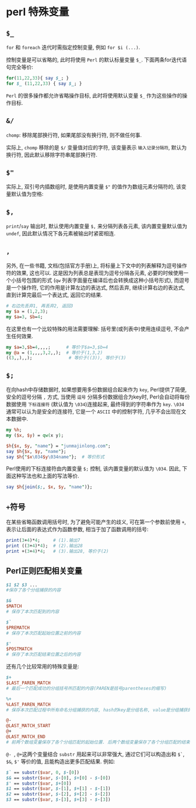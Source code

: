 # perl 特殊变量

## `$_`

`for` 和 `foreach` 迭代时需指定控制变量, 例如 `for $i (...)`.

控制变量是可以省略的, 此时将使用 `Perl` 的默认标量变量 `$_`.
下面两条for迭代语句完全等价:

```perl
for(11,22,33){ say $_; }
for $_ (11,22,33) { say $_; }
```

`Perl` 的很多操作都允许省略操作目标,
此时将使用默认变量 `$_` 作为这些操作的操作目标.

## `&/`

`chomp`: 移除尾部换行符, 如果尾部没有换行符, 则不做任何事.

实际上, `chomp` 移除的是 `$/` 变量值对应的字符,
该变量表示 `输入记录分隔符`, 默认为换行符, 因此默认移除字符串尾部换行符.

## `$"`

实际上, 双引号内插数组时,
是使用内置变量 `$"` 的值作为数组元素分隔符的, 该变量默认值为空格:

## `$,`

`print`/`say` 输出时, 默认使用内置变量 `$,` 来分隔列表各元素,
该内置变量默认值为 `undef`, 因此默认情况下各元素被输出时紧密相连.

## `,`

另外, 在一些书籍, 文档(包括官方手册)上,
将标量上下文中的列表解释为逗号操作符的效果, 这也可以.
这是因为列表总是表现为逗号分隔各元素, 必要的时候使用一个小括号包围的形式
(`qw` 列表字面量在编译后也会转换成这种小括号形式),
而逗号是一个操作符, 它的作用是计算左边的表达式, 然后丢弃,
继续计算右边的表达式, 直到计算完最后一个表达式, 返回它的结果.

```perl
# 右边先丢弃1, 再丢弃2, 返回3
my $a = (1,2,3);
my $a=3, $b=4;
```

在这里也有一个比较特殊的用法需要理解:
括号里(或列表中)使用连续逗号, 不会产生任何效果.

```perl
my $a=3,$b=4,,,,;      # 等价于$a=3,$b=4
my @a = (1,,,,3,2,,);  # 等价于(1,3,2)
((3,,),,);              # 等价于((3)), 等价于(3)
```

## `$;`

在向hash中存储数据时, 如果想要用多份数据组合起来作为 `key`,
Perl提供了简便, 安全的逗号分隔 `,` 方式, 当使用 `逗号` 分隔多份数据组合为key时,
Perl会自动将每份数据使用 `下标连接符` (默认值为 `\034`)连接起来, 最终得到的字符串作为 `key`.
`\034` 通常可以认为是安全的连接符, 它是一个 `ASCII` 中的控制字符, 几乎不会出现在文本数据中.

```perl
my %h;
my ($x, $y) = qw(x y);

$h{$x, $y, "name"} = "junmajinlong.com";
say $h{$x, $y, "name"};
say $h{"$x\034$y\034name"};  # 等价形式
```

Perl使用的下标连接符由内置变量 `$;` 控制, 该内置变量的默认值为 `\034`.
因此, 下面这种写法也和上面的写法等价.

```perl
say $h{join($;, $x, $y, "name")};
```

## `+`符号

在某些省略函数调用括号时, 为了避免可能产生的歧义,
可在第一个参数前使用 `+`, 表示让后面的表达式作为函数参数,
相当于加了函数调用的括号:

```perl
print(3+4)*4;     # (1).输出7
print ((3+4)*4);  # (2).输出28
print +(3+4)*4;   # (3).输出28, 等价于(2)
```

## Perl正则匹配相关变量

```perl
$1 $2 $3 ...
#保存了各个分组捕获的内容

$&
$MATCH
# 保存了本次匹配到的内容

$`
$PREMATCH
# 保存了本次匹配起始位置之前的内容

$'
$POSTMATCH
# 保存了本次匹配结束位置之后的内容
```

还有几个比较常用的特殊变量是:

```perl
$+
$LAST_PAREN_MATCH
# 最后一个匹配成功的分组括号所匹配的内容(PAREN是括号parentheses的缩写)

%+
%LAST_PAREN_MATCH
# 保存本次匹配过程中所有命名分组捕获的内容, hash的key是分组名称, value是分组捕获的内容

@-
@LAST_MATCH_START
@+
@LAST_MATCH_END
# 前两个数组变量保存了各个分组匹配的起始位置. 后两个数组变量保存了各个分组匹配的结束位置.
```

`@- `, `@+`这两个变量结合 `substr` 用起来可以非常强大, 
通过它们可以构造出和 `` $` ``, `$&`, `$'` 等价的值, 
且能构造出更多匹配结果. 例如:

```perl
$` == substr($var, 0, $-[0])
$& == substr($var, $-[0], $+[0] - $-[0])
$' == substr($var, $+[0])
$1 == substr($var, $-[1], $+[1] - $-[1])
$2 == substr($var, $-[2], $+[2] - $-[2])
$3 == substr($var, $-[3], $+[3] - $-[3])
```

